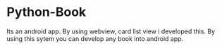 # Python-Book
Its an android app. By using webview, card list view i developed this.
By using this sytem you can develop any book into android app.
